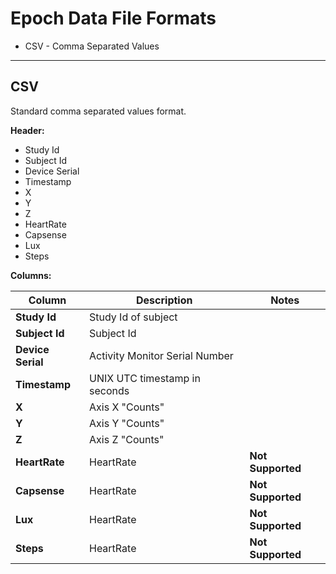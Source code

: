 # Epoch Data File Formats

* CSV - Comma Separated Values


-----

## CSV

Standard comma separated values format.

**Header:**

* Study Id
* Subject Id
* Device Serial
* Timestamp
* X
* Y
* Z
* HeartRate
* Capsense
* Lux
* Steps

**Columns:**

|Column|Description|Notes|
|------|-----------|-----------|
|**Study Id**|Study Id of subject||
|**Subject Id**|Subject Id||
|**Device Serial**|Activity Monitor Serial Number||
|**Timestamp**|UNIX UTC timestamp in seconds||
|**X**|Axis X "Counts"||
|**Y**|Axis Y "Counts"||
|**Z**|Axis Z "Counts"||
|**HeartRate**|HeartRate|**Not Supported**|
|**Capsense**|HeartRate|**Not Supported**|
|**Lux**|HeartRate|**Not Supported**|
|**Steps**|HeartRate|**Not Supported**|